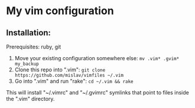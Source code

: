 My vim configuration
==========================

## Installation:

Prerequisites: ruby, git

1. Move your existing configuration somewhere else:
   `mv .vim* .gvim* my_backup`
2. Clone this repo into ".vim":
   `git clone https://github.com/mislav/vimfiles ~/.vim`
3. Go into ".vim" and run "rake":
   `cd ~/.vim && rake`

This will install "~/.vimrc" and "~/.gvimrc" symlinks that point to
files inside the ".vim" directory.

